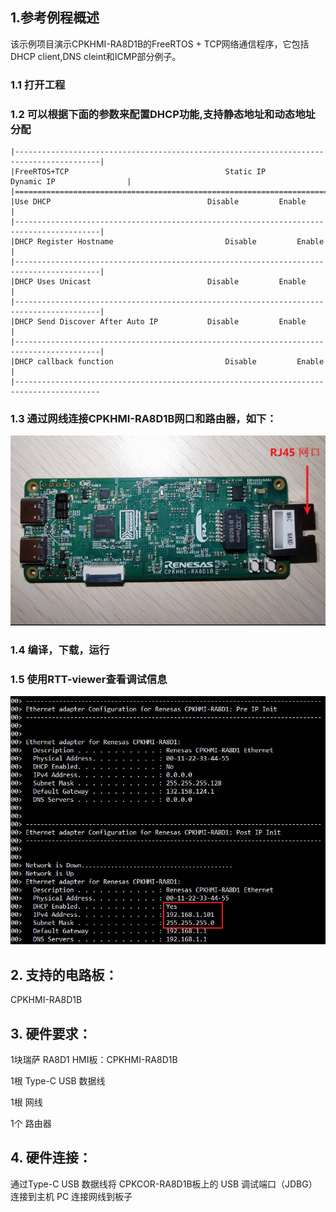 ## 1.参考例程概述
该示例项目演示CPKHMI-RA8D1B的FreeRTOS + TCP网络通信程序，它包括DHCP client,DNS cleint和ICMP部分例子。

### 1.1 打开工程
### 1.2 可以根据下面的参数来配置DHCP功能,支持静态地址和动态地址分配
```
|-----------------------------------------------------------------------------------------|
|FreeRTOS+TCP                                   Static IP       Dynamic IP                |
|=========================================================================================|
|Use DHCP	                                Disable         Enable                    |
|-----------------------------------------------------------------------------------------|
|DHCP Register Hostname	                        Disable         Enable                    |
|-----------------------------------------------------------------------------------------|
|DHCP Uses Unicast	                        Disable         Enable                    |
|-----------------------------------------------------------------------------------------|
|DHCP Send Discover After Auto IP	        Disable         Enable                    |
|-----------------------------------------------------------------------------------------|
|DHCP callback function	                        Disable         Enable                    |
|-----------------------------------------------------------------------------------------
```

### 1.3 通过网线连接CPKHMI-RA8D1B网口和路由器，如下：

![alt text](images/ethernet_interface.jpg)

### 1.4 编译，下载，运行

### 1.5 使用RTT-viewer查看调试信息

![alt text](images/rtt_log.jpg)

## 2. 支持的电路板：
CPKHMI-RA8D1B

## 3. 硬件要求：
1块瑞萨 RA8D1 HMI板：CPKHMI-RA8D1B

1根 Type-C USB 数据线

1根 网线

1个 路由器

## 4. 硬件连接：
通过Type-C USB 数据线将 CPKCOR-RA8D1B板上的 USB 调试端口（JDBG）连接到主机 PC
连接网线到板子